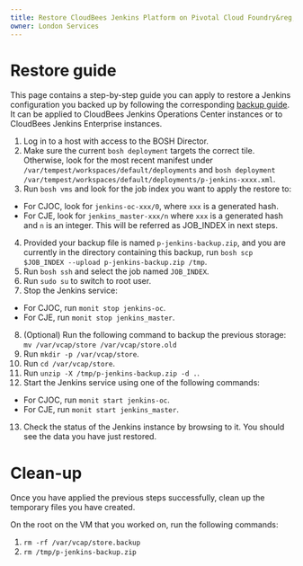 ```yaml
---
title: Restore CloudBees Jenkins Platform on Pivotal Cloud Foundry&reg;
owner: London Services
---
```


Restore guide
=============
This page contains a step-by-step guide you can apply to restore a Jenkins configuration you backed up by following the corresponding [backup guide](backup.html). It can be applied to CloudBees Jenkins Operations Center instances or to CloudBees Jenkins Enterprise instances.

1. Log in to a host with access to the BOSH Director.
2. Make sure the current `bosh deployment` targets the correct tile. Otherwise, look for the most recent manifest under `/var/tempest/workspaces/default/deployments` and `bosh deployment /var/tempest/workspaces/default/deployments/p-jenkins-xxxx.xml`.
3. Run `bosh vms` and look for the job index you want to apply the restore to:
  * For CJOC, look for `jenkins-oc-xxx/0`, where `xxx` is a generated hash.
  * For CJE, look for  `jenkins_master-xxx/n` where `xxx` is a generated hash and `n` is an integer.
  This will be referred as JOB_INDEX in next steps.
4. Provided your backup file is named `p-jenkins-backup.zip`, and you are currently in the directory containing this backup, run `bosh scp $JOB_INDEX --upload p-jenkins-backup.zip /tmp`.
5. Run `bosh ssh` and select the job named `JOB_INDEX`.
6. Run `sudo su` to switch to root user.
7. Stop the Jenkins service:
  * For CJOC, run `monit stop jenkins-oc`.
  * For CJE, run `monit stop jenkins_master`.
8. (Optional) Run the following command to backup the previous storage: `mv /var/vcap/store /var/vcap/store.old`
9. Run `mkdir -p /var/vcap/store`.
10. Run `cd /var/vcap/store`.
11. Run `unzip -X /tmp/p-jenkins-backup.zip -d .`.
12. Start the Jenkins service using one of the following commands: 
  * For CJOC, run `monit start jenkins-oc`.
  * For CJE, run `monit start jenkins_master`.
13. Check the status of the Jenkins instance by browsing to it. You should see the data you have just restored.

Clean-up
========
Once you have applied the previous steps successfully, clean up the temporary files you have created.

On the root on the VM that you worked on, run the following commands: 

1. `rm -rf /var/vcap/store.backup` 
2. `rm /tmp/p-jenkins-backup.zip`
